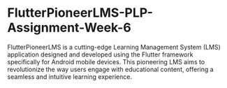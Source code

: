 # FlutterPioneerLMS-PLP-Assignment-Week-6
FlutterPioneerLMS is a cutting-edge Learning Management System (LMS) application designed and developed using the Flutter framework specifically for Android mobile devices. This pioneering LMS aims to revolutionize the way users engage with educational content, offering a seamless and intuitive learning experience.

